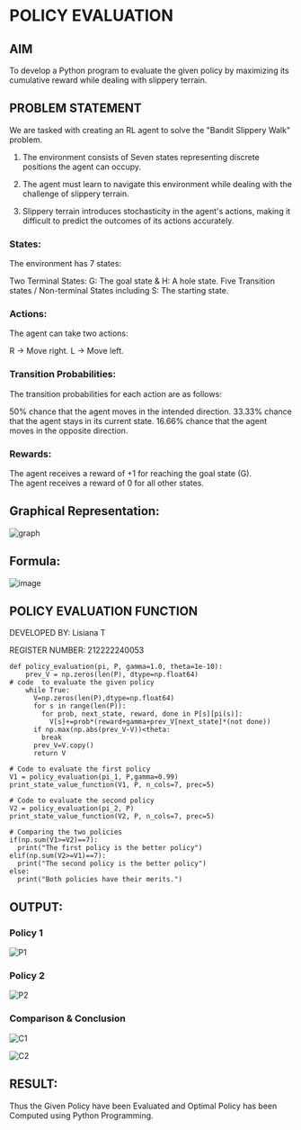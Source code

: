 # POLICY EVALUATION

## AIM
To develop a Python program to evaluate the given policy by maximizing its cumulative reward while dealing with slippery terrain.

## PROBLEM STATEMENT
We are tasked with creating an RL agent to solve the "Bandit Slippery Walk" problem.

1. The environment consists of Seven states representing discrete positions the agent can occupy.

2. The agent must learn to navigate this environment while dealing with the challenge of slippery terrain.

3. Slippery terrain introduces stochasticity in the agent's actions, making it difficult to predict the outcomes of its actions accurately.

### States:

The environment has 7 states:

Two Terminal States: G: The goal state & H: A hole state.
Five Transition states / Non-terminal States including S: The starting state.

### Actions:

The agent can take two actions:

R -> Move right.
L -> Move left.

### Transition Probabilities:

The transition probabilities for each action are as follows:

50% chance that the agent moves in the intended direction.
33.33% chance that the agent stays in its current state.
16.66% chance that the agent moves in the opposite direction.

### Rewards:

The agent receives a reward of +1 for reaching the goal state (G).                                                                      
The agent receives a reward of 0 for all other states.

## Graphical Representation:
![graph](https://github.com/lisianathiruselvan/rl-policy-evaluation/assets/119389971/042c638c-fb4a-443a-9716-bec9dd67e904)


## Formula:
![image](https://github.com/lisianathiruselvan/rl-policy-evaluation/assets/119389971/3fe2db16-f484-4fed-a7d6-b91dd4fe67fe)



## POLICY EVALUATION FUNCTION

DEVELOPED BY: Lisiana T

REGISTER NUMBER: 212222240053

```
def policy_evaluation(pi, P, gamma=1.0, theta=1e-10):
    prev_V = np.zeros(len(P), dtype=np.float64)
# code  to evaluate the given policy
    while True:
      V=np.zeros(len(P),dtype=np.float64)
      for s in range(len(P)):
        for prob, next_state, reward, done in P[s][pi(s)]:
          V[s]+=prob*(reward+gamma+prev_V[next_state]*(not done))
      if np.max(np.abs(prev_V-V))<theta:
        break
      prev_V=V.copy()
      return V

# Code to evaluate the first policy
V1 = policy_evaluation(pi_1, P,gamma=0.99)
print_state_value_function(V1, P, n_cols=7, prec=5)

# Code to evaluate the second policy
V2 = policy_evaluation(pi_2, P)
print_state_value_function(V2, P, n_cols=7, prec=5)

# Comparing the two policies
if(np.sum(V1>=V2)==7):
  print("The first policy is the better policy")
elif(np.sum(V2>=V1)==7):
  print("The second policy is the better policy")
else:
  print("Both policies have their merits.")

```

## OUTPUT:

### Policy 1
![P1](https://github.com/lisianathiruselvan/rl-policy-evaluation/assets/119389971/d30c2f56-7017-4548-8739-70cc56df7c13)


### Policy 2
![P2](https://github.com/lisianathiruselvan/rl-policy-evaluation/assets/119389971/3c5ab6c2-42d4-4faf-a1ed-811ea5ff5ef4)



### Comparison & Conclusion
![C1](https://github.com/lisianathiruselvan/rl-policy-evaluation/assets/119389971/396bc858-3139-4fcc-9f03-880e0d4f8622)

![C2](https://github.com/lisianathiruselvan/rl-policy-evaluation/assets/119389971/0018e9c1-b7a2-4803-8be6-b3f25d25c08c)


## RESULT:

Thus the Given Policy have been Evaluated and Optimal Policy has been Computed using Python Programming.
